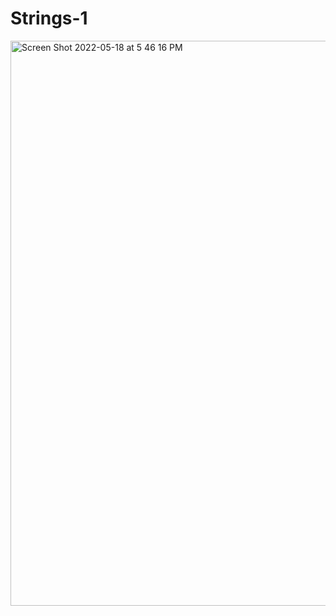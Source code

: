 # Strings-1

<img width="904" alt="Screen Shot 2022-05-18 at 5 46 16 PM" src="https://user-images.githubusercontent.com/102332459/169165013-e3e85b54-cbad-45e0-a584-b10ec22a15d1.png">

